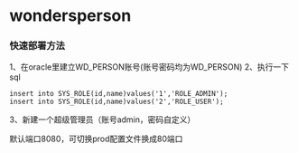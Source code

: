 # wondersperson
### 快速部署方法
1、在oracle里建立WD_PERSON账号(账号密码均为WD_PERSON)
2、执行一下sql
````
insert into SYS_ROLE(id,name)values('1','ROLE_ADMIN');
insert into SYS_ROLE(id,name)values('2','ROLE_USER');
````
3、新建一个超级管理员（账号admin，密码自定义）


默认端口8080，可切换prod配置文件换成80端口